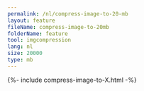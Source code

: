 ```yaml
---
permalink: /nl/compress-image-to-20-mb
layout: feature
fileName: compress-image-to-20mb
folderName: feature
tool: imgcompression
lang: nl
size: 20000
type: mb
---
```


{%- include compress-image-to-X.html -%}
